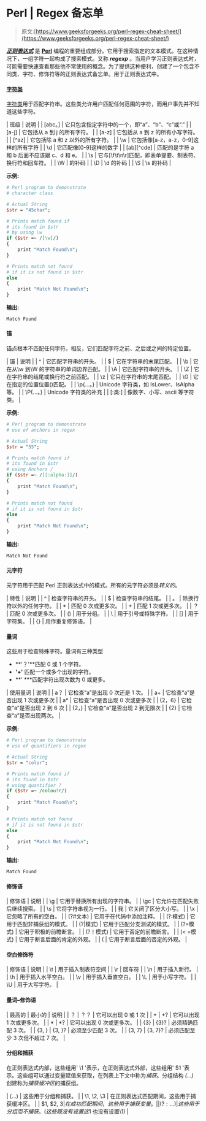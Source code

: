 # Perl | Regex 备忘单

> 原文:[https://www.geeksforgeeks.org/perl-regex-cheat-sheet/](https://www.geeksforgeeks.org/perl-regex-cheat-sheet/)

***[正则表达式](https://www.geeksforgeeks.org/perl-regular-expressions/)*** 是 [**Perl**](https://www.geeksforgeeks.org/introduction-to-perl/) 编程的重要组成部分。它用于搜索指定的文本模式。在这种情况下，一组字符一起构成了搜索模式。又称 ***regexp*** 。当用户学习正则表达式时，可能需要快速查看那些他不常使用的概念。为了提供这种便利，创建了一个包含不同类、字符、修饰符等的正则表达式备忘单。用于正则表达式中。

#### [字符类](https://www.geeksforgeeks.org/perl-regex-character-classes/)

[字符类](https://www.geeksforgeeks.org/perl-regex-character-classes/)用于匹配字符串。这些类允许用户匹配任何范围的字符，而用户事先并不知道这些字符。

| 班级 | 说明 |
| [abc。] | 它只包含指定字符中的一个，即“a”、“b”、“c”或“.” |
| [a-j] | 它包括从 a 到 j 的所有字符。 |
| [a-z] | 它包括从 a 到 z 的所有小写字符。 |
| [^az] | 它包括除 a 和 z 以外的所有字符。 |
| \w | 它包括像[a-z，a-z，0-9]这样的所有字符 |
| \d | 它匹配像[0-9]这样的数字 |
| [ab][^cde] | 匹配的是字符 a 和 b 后面不应该跟 c、d 和 e。 |
| \s | 它与[\f\t\n\r]匹配，即表单提要、制表符、换行符和回车符。 |
| \W | 的补码 |
| \D | \d 的补码 |
| \S | \s 的补码 |

**示例:**

```perl
# Perl program to demonstrate
# character class

# Actual String
$str = "45char";

# Prints match found if 
# its found in $str
# by using \w
if ($str =~ /[\w]/)
{
    print "Match Found\n";
}

# Prints match not found 
# if it is not found in $str
else
{
    print "Match Not Found\n";
}
```

**输出:**

```perl
Match Found
```

#### 锚

锚点根本不匹配任何字符。相反，它们匹配字符之前、之后或之间的特定位置。

| 锚 | 说明 |
| ^ | 它匹配字符串的开头。 |
| $ | 它在字符串的末尾匹配。 |
| \b | 它在从\w 到\W 的字符串的单词边界匹配。 |
| \A | 它匹配字符串的开头。 |
| \Z | 它在字符串的结尾或换行符之前匹配。 |
| \z | 它只在字符串的末尾匹配。 |
| \G | 它在指定的位置位置()匹配。 |
| \p{…。} | Unicode 字符类，如 IsLower、IsAlpha 等。 |
| \P{…。} | Unicode 字符类的补充 |
| [:类:] | 像数字、小写、ascii 等字符类。 |

**示例:**

```perl
# Perl program to demonstrate
# use of anchors in regex

# Actual String
$str = "55";

# Prints match found if 
# its found in $str
# using Anchors / 
if ($str =~ /[[:alpha:]]/)
{
    print "Match Found\n";
}

# Prints match not found 
# if it is not found in $str
else
{
    print "Match Not Found\n";
}
```

**输出:**

```perl
Match Not Found
```

#### 元字符

元字符用于匹配 Perl 正则表达式中的模式。所有的元字符必须是*转义的*。

| 特性 | 说明 |
| ^ | 检查字符串的开头。 |
| $ | 检查字符串的结尾。 |
| 。 | 除换行符以外的任何字符。 |
| * | 匹配 0 次或更多次。 |
| + | 匹配 1 次或更多次。 |
| ？ | 匹配 0 次或更多次。 |
| () | 用于分组。 |
| \ | 用于引号或特殊字符。 |
| [] | 用于字符集。 |
| {} | 用作重复修饰语。 |

#### 量词

这些用于检查特殊字符。量词有三种类型

*   **'？'**匹配 0 或 1 个字符。
*   **'+'** 匹配一个或多个出现的字符。
*   **' ***匹配字符出现次数为 0 或更多。

| 使用量词 | 说明 |
| a？ | 它检查“a”是出现 0 次还是 1 次。 |
| a+ | 它检查“a”是否出现 1 次或更多次 |
| a* | 它检查“a”是否出现 0 次或更多次 |
| {2，6} | 它检查“a”是否出现 2 到 6 次 |
| {2，} | 它检查“a”是否出现 2 到无限次 |
| {2} | 它检查“a”是否出现两次。 |

**示例:**

```perl
# Perl program to demonstrate
# use of quantifiers in regex

# Actual String
$str = "color";

# Prints match found if 
# its found in $str
# using quantifier ?
if ($str =~ /colou?r/)
{
    print "Match Found\n";
}

# Prints match not found 
# if it is not found in $str
else
{
    print "Match Not Found\n";
}
```

**输出:**

```perl
Match Found
```

#### 修饰语

| 修饰语 | 说明 |
| \g | 它用于替换所有出现的字符串。 |
| \gc | 它允许在匹配失败后继续搜索。 |
| \s | 它将字符串视为一行。 |
| 我 | 它关闭了区分大小写。 |
| \x | 它忽略了所有的空白。 |
| (?#文本) | 它用于在代码中添加注释。 |
| (?:模式) | 它用于匹配非捕获组的模式。 |
| (?&#124;模式) | 它用于匹配分支测试的模式。 |
| (?=模式) | 它用于积极的前瞻断言。 |
| (?！模式) | 它用于否定的前瞻断言。 |
| (< =模式) | 它用于断言后面的肯定的外观。 |
| ( | 它用于断言后面的否定的外观。 |

#### 空白修饰符

| 修饰语 | 说明 |
| \t | 用于插入制表符空间 |
| \r | 回车符 |
| \n | 用于插入新行。 |
| \h | 用于插入水平空白。 |
| \v | 用于插入垂直空白。 |
| \L | 用于小写字符。 |
| \U | 用于大写字符。 |

#### 量词–修饰语

| 最高的 | 最小的 | 说明 |
| ？ | ？？ | 它可以出现 0 或 1 次 |
| + | +? | 它可以出现 1 次或更多次。 |
| * | *? | 它可以出现 0 次或更多次。 |
| {3} | {3}? | 必须精确匹配 3 次。 |
| {3, } | {3, }? | 必须至少匹配 3 次。 |
| {3, 7} | {3, 7}? | 必须匹配至少 3 次但不超过 7 次。 |

#### 分组和捕获

在正则表达式内部，这些组用' \1 '表示，在正则表达式外部，这些组用' $1 '表示。这些组可以通过变量赋值来获取，在列表上下文中称为*捕获*。分组结构 *(…)* 创建称为*捕获缓冲区*的捕获组。

| (…) | 这些用于分组和捕获。 |
| \1, \2, \3 | 在正则表达式匹配期间，这些用于捕获缓冲区。 |
| $1, $2, $3 | 在成功匹配期间，这些用于捕获变量。 |
| (?:…) | 这些用于分组而不捕获。(这些既没有设置这$1 也没有设置\1) |